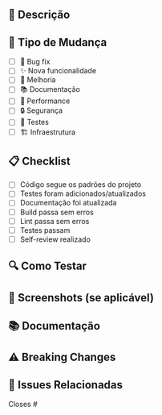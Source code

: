 ## 📝 Descrição
<!-- Descreva as mudanças realizadas nesta PR -->

## 🎯 Tipo de Mudança
- [ ] 🐛 Bug fix
- [ ] ✨ Nova funcionalidade
- [ ] 🔧 Melhoria
- [ ] 📚 Documentação
- [ ] 🚀 Performance
- [ ] 🔒 Segurança
- [ ] 🧪 Testes
- [ ] 🏗️ Infraestrutura

## 📋 Checklist
- [ ] Código segue os padrões do projeto
- [ ] Testes foram adicionados/atualizados
- [ ] Documentação foi atualizada
- [ ] Build passa sem erros
- [ ] Lint passa sem erros
- [ ] Testes passam
- [ ] Self-review realizado

## 🔍 Como Testar
<!-- Descreva como testar as mudanças -->

## 📸 Screenshots (se aplicável)
<!-- Adicione screenshots para mudanças visuais -->

## 📚 Documentação
<!-- Links para documentação relevante -->

## ⚠️ Breaking Changes
<!-- Descreva mudanças que quebram compatibilidade -->

## 🔗 Issues Relacionadas
<!-- Link para issues relacionadas -->
Closes #
